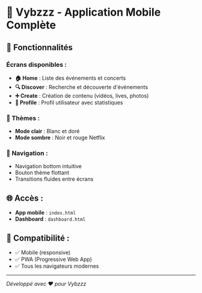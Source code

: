 # 🎵 Vybzzz - Application Mobile Complète

## 📱 Fonctionnalités

### Écrans disponibles :
- **🏠 Home** : Liste des événements et concerts
- **🔍 Discover** : Recherche et découverte d'événements
- **➕ Create** : Création de contenu (vidéos, lives, photos)
- **👤 Profile** : Profil utilisateur avec statistiques

### 🎨 Thèmes :
- **Mode clair** : Blanc et doré
- **Mode sombre** : Noir et rouge Netflix

### 🚀 Navigation :
- Navigation bottom intuitive
- Bouton thème flottant
- Transitions fluides entre écrans

## 🌐 Accès :
- **App mobile** : `index.html`
- **Dashboard** : `dashboard.html`

## 📱 Compatibilité :
- ✅ Mobile (responsive)
- ✅ PWA (Progressive Web App)
- ✅ Tous les navigateurs modernes

---
*Développé avec ❤️ pour Vybzzz*
